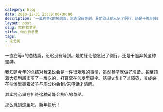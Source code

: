```yaml
---
category: blog
date: 2010-12-31 23:59:00+00:00
description: '一直在等x的总结篇，迟迟没有等到。是忙碌让他忘记了例行，还是干脆弃掉这种坚持。 '
layout: post
slug: 你在我梦里
title: 你在我梦里
tags:
- 未分类
---
```


一直在等x的总结篇，迟迟没有等到。是忙碌让他忘记了例行，还是干脆弃掉这种坚持。  
  
我知道今年的总结对我来说会是一件很艰难的事情，虽然我早就做好准备。甚至顶着大风到超市买了一堆吃的，打算窝在沙发里码字。结果wifi出了点障碍，变成蜷在沙发里裹着被子与周公约会到v来电话才清醒。  
  
其实是心里在拒绝这种可能会掏心的总结。  
  
那么就到这里吧，新年快乐！
